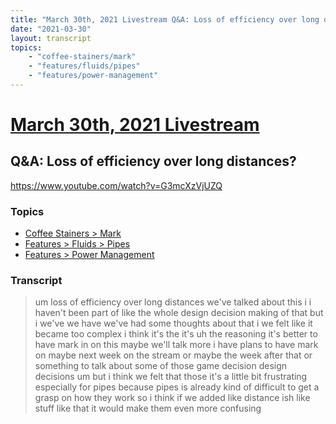 ```yaml
---
title: "March 30th, 2021 Livestream Q&A: Loss of efficiency over long distances?"
date: "2021-03-30"
layout: transcript
topics:
    - "coffee-stainers/mark"
    - "features/fluids/pipes"
    - "features/power-management"
---
```

# [March 30th, 2021 Livestream](../2021-03-30.md)
## Q&A: Loss of efficiency over long distances?
https://www.youtube.com/watch?v=G3mcXzVjUZQ

### Topics
* [Coffee Stainers > Mark](../topics/coffee-stainers/mark.md)
* [Features > Fluids > Pipes](../topics/features/fluids/pipes.md)
* [Features > Power Management](../topics/features/power-management.md)

### Transcript

> um loss of efficiency over long distances we've talked about this i i haven't been part of like the whole design decision making of that but i we've we have we've had some thoughts about that i we felt like it became too complex i think it's the it's uh the reasoning it's better to have mark in on this maybe we'll talk more i have plans to have mark on maybe next week on the stream or maybe the week after that or something to talk about some of those game decision design decisions um but i think we felt that those it's a little bit frustrating especially for pipes because pipes is already kind of difficult to get a grasp on how they work so i think if we added like distance ish like stuff like that it would make them even more confusing
